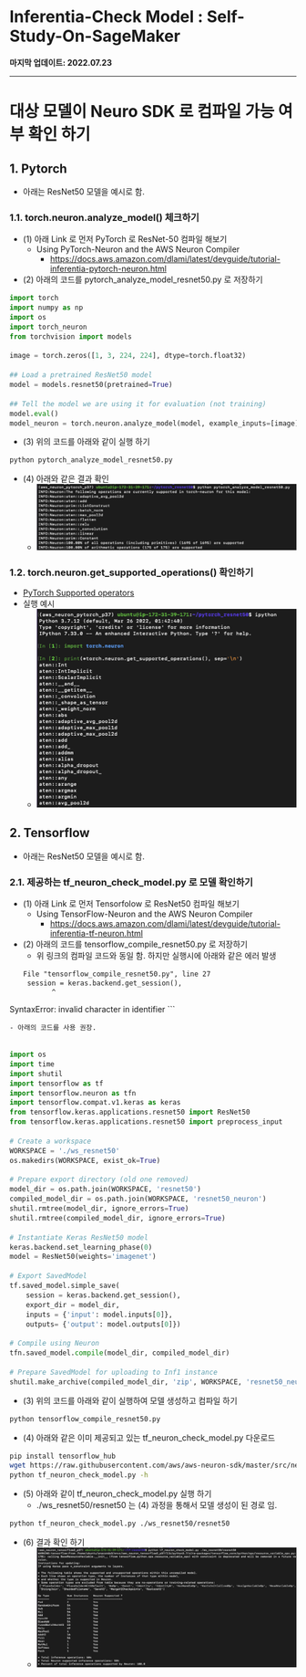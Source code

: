 # Inferentia-Check Model  : Self-Study-On-SageMaker

**마지막 업데이트: 2022.07.23**


---
# 대상 모델이 Neuro SDK 로 컴파일 가능 여부 확인 하기

## 1. Pytorch
- 아래는 ResNet50 모델을 예시로 함.

### 1.1. torch.neuron.analyze_model() 체크하기

- (1) 아래 Link 로 먼저 PyTorch 로 ResNet-50 컴파일 해보기
    - Using PyTorch-Neuron and the AWS Neuron Compiler
        - https://docs.aws.amazon.com/dlami/latest/devguide/tutorial-inferentia-pytorch-neuron.html
- (2) 아래의 코드를 pytorch_analyze_model_resnet50.py 로 저장하기

```python
import torch
import numpy as np
import os
import torch_neuron
from torchvision import models

image = torch.zeros([1, 3, 224, 224], dtype=torch.float32)

## Load a pretrained ResNet50 model
model = models.resnet50(pretrained=True)

## Tell the model we are using it for evaluation (not training)
model.eval()
model_neuron = torch.neuron.analyze_model(model, example_inputs=[image]) 
```
- (3) 위의 코드를 아래와 같이 실행 하기

```bash
python pytorch_analyze_model_resnet50.py 
```
- (4) 아래와 같은 결과 확인
    - ![analyze_model.png](img/analyze_model.png)

### 1.2. torch.neuron.get_supported_operations() 확인하기
- [PyTorch Supported operators](https://awsdocs-neuron.readthedocs-hosted.com/en/latest/release-notes/neuron-cc-ops/neuron-cc-ops-pytorch.html)
- 실행 예시
    - ![pytorch_supported_operators.png](img/pytorch_supported_operators.png)
    
    
## 2. Tensorflow
- 아래는 ResNet50 모델을 예시로 함.

### 2.1. 제공하는 tf_neuron_check_model.py 로 모델 확인하기

- (1) 아래 Link 로 먼저 Tensorfolow 로 ResNet50 컴파일 해보기
    - Using TensorFlow-Neuron and the AWS Neuron Compiler
        - https://docs.aws.amazon.com/dlami/latest/devguide/tutorial-inferentia-tf-neuron.html
- (2) 아래의 코드를 tensorflow_compile_resnet50.py 로 저장하기
    - 위 링크의 컴파일 코드와 동일 함. 하지만 실행시에 아래와 같은 에러 발생
    ```
  File "tensorflow_compile_resnet50.py", line 27
     session = keras.backend.get_session(),
           ^
SyntaxError: invalid character in identifier
    ```
    
    
    - 아래의 코드를 사용 권장.    
```python

import os
import time
import shutil
import tensorflow as tf
import tensorflow.neuron as tfn
import tensorflow.compat.v1.keras as keras
from tensorflow.keras.applications.resnet50 import ResNet50
from tensorflow.keras.applications.resnet50 import preprocess_input

# Create a workspace
WORKSPACE = './ws_resnet50'
os.makedirs(WORKSPACE, exist_ok=True)

# Prepare export directory (old one removed)
model_dir = os.path.join(WORKSPACE, 'resnet50')
compiled_model_dir = os.path.join(WORKSPACE, 'resnet50_neuron')
shutil.rmtree(model_dir, ignore_errors=True)
shutil.rmtree(compiled_model_dir, ignore_errors=True)

# Instantiate Keras ResNet50 model
keras.backend.set_learning_phase(0)
model = ResNet50(weights='imagenet')

# Export SavedModel
tf.saved_model.simple_save( 
    session = keras.backend.get_session(),
    export_dir = model_dir,
    inputs = {'input': model.inputs[0]},
    outputs= {'output': model.outputs[0]})

# Compile using Neuron
tfn.saved_model.compile(model_dir, compiled_model_dir)

# Prepare SavedModel for uploading to Inf1 instance
shutil.make_archive(compiled_model_dir, 'zip', WORKSPACE, 'resnet50_neuron')
```

- (3) 위의 코드를 아래와 같이 실행하여 모델 생성하고 컴파일 하기

```bash
python tensorflow_compile_resnet50.py 
```
- (4) 아래와 같은 이미 제공되고 있는 tf_neuron_check_model.py 다운로드

```bash
pip install tensorflow_hub
wget https://raw.githubusercontent.com/aws/aws-neuron-sdk/master/src/neuron-gatherinfo/tf_neuron_check_model.py
python tf_neuron_check_model.py -h

```

- (5) 아래와 같이 tf_neuron_check_model.py 실행 하기
    - ./ws_resnet50/resnet50 는 (4) 과정을 통해서 모델 생성이 된 경로 임.
    
```bash
python tf_neuron_check_model.py ./ws_resnet50/resnet50

```

- (6) 결과 확인 하기
    - ![tf-check-model.png](img/tf-check-model.png)



    
    